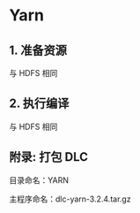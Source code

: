 # Yarn

## 1. 准备资源

与 HDFS 相同

## 2. 执行编译

与 HDFS 相同

## 附录: 打包 DLC

目录命名：YARN

主程序命名：dlc-yarn-3.2.4.tar.gz

